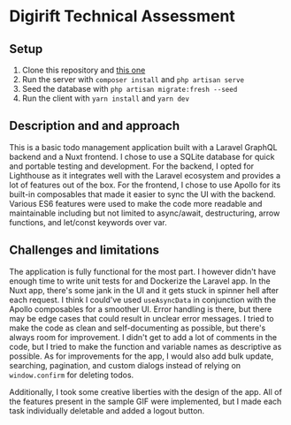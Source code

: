 # Digirift Technical Assessment

## Setup

1. Clone this repository and [this one](https://github.com/aj-abad/digirift-server)
2. Run the server with `composer install` and `php artisan serve`
3. Seed the database with `php artisan migrate:fresh --seed`
4. Run the client with `yarn install` and `yarn dev`

## Description and and approach

This is a basic todo management application built with a Laravel GraphQL backend and a Nuxt frontend. I chose to use a SQLite database for quick and portable testing and development. For the backend, I opted for Lighthouse as it integrates well with the Laravel ecosystem and provides a lot of features out of the box. For the frontend, I chose to use Apollo for its built-in composables that made it easier to sync the UI with the backend. Various ES6 features were used to make the code more readable and maintainable including but not limited to async/await, destructuring, arrow functions, and let/const keywords over var.

## Challenges and limitations


The application is fully functional for the most part. I however didn't have enough time to write unit tests for and Dockerize the Laravel app. In the Nuxt app, there's some jank in the UI and it gets stuck in spinner hell after each request. I think I could've used `useAsyncData` in conjunction with the Apollo composables for a smoother UI. Error handling is there, but there may be edge cases that could result in unclear error messages. I tried to make the code as clean and self-documenting as possible, but there's always room for improvement. I didn't get to add a lot of comments in the code, but I tried to make the function and variable names as descriptive as possible. As for improvements for the app, I would also add bulk update, searching, pagination, and custom dialogs instead of relying on `window.confirm` for deleting todos.

Additionally, I took some creative liberties with the design of the app. All of the features present in the sample GIF were implemented, but I made each task individually deletable and added a logout button.